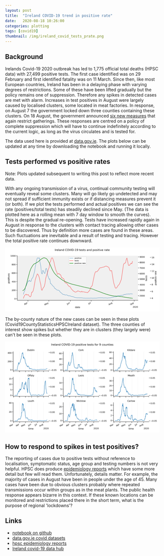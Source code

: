 ```yaml
---
layout: post
title:  "Ireland COVID-19 trend in positive rate"
date:   2020-08-18 10:26:00
categories: plotting
tags: [covid19]
thumbnail: /img/ireland_covid_tests_prate.png
---
```


## Background

Irelands Covid-19 2020 outbreak has led to 1,775 official total deaths (HPSC data) with 27,499 positive tests. The first case identified was on 29 February and first identified fatality was on 11 March. Since then, like most European countries, Ireland has been in a delaying phase  with varying degrees of restrictions. Some of these have been lifted gradually but the policy remains one of suppression. Therefore any spikes in detected cases are met with alarm. Increases in test positives in August were largely caused by localised clusters, some located in meat factories. In response, on August 7 the government locked down three counties containing these clusters. On 18 August, the government announced [six new measures](https://www.thejournal.ie/government-advice-gatherings-5178822-Aug2020/) that again restrict gatherings. These responses are centred on a policy of complete suppression which will have to continue indefinitely according to the current logic, as long as the virus circulates and is tested for.

The data used here is provided at [data.gov.ie](https://data.gov.ie/dataset?q=covid&sort=score+desc%2C+metadata_created+desc). The plots below can be updated at any time by downloading the notebook and running it locally.

## Tests performed vs positive rates

Note: Plots updated subsequent to writing this post to reflect more recent data.

With any ongoing transmission of a virus, continual community testing will eventually reveal some clusters. Many will go likely go undetected and may not spread if sufficient immunity exists or if distancing measures prevent it (or both). If we plot the tests performed and actual positives we can see the rate (positives/total tests) has steadily declined since May. (The data is plotted here as a rolling mean with 7 day window to smooth the curves). This is despite the gradual re-opening. Tests have increased rapidly again in August in response to the clusters with contact tracing allowing other cases to be discovered. Thus by definition more cases are found in these areas. Such fluctuations are inevitable and a result of testing and tracing. However the total positive rate continues downward.

<div style="width: auto; float:center;">
 <a href="/img/ireland_covid_tests_prate.png"> <img class="scaled" src="/img/ireland_covid_tests_prate.png"></a>
</div>

The by-county nature of the new cases can be seen in these plots (Covid19CountyStatisticsHPSCIreland dataset). The three counties of interest show spikes but whether they are in clusters (they largely were) can't be seen in these plots.

<div style="width: auto; float:center;">
 <a href="/img/ireland_covid_tests_bycounty.png"> <img class="scaled" src="/img/ireland_covid_tests_bycounty.png"></a>
</div>

## How to respond to spikes in test positives?

The reporting of cases due to positive tests without reference to localisation, symptomatic status, age group and testing numbers is not very helpful. HPSC does produce [epidemiology reports](https://www.hpsc.ie/a-z/respiratory/coronavirus/novelcoronavirus/casesinireland/epidemiologyofcovid-19inireland) which have some more detail but few will read them. Unfortunately, details matter. For example, the majority of cases in August have been in people under the age of 45. Many cases have been due to obvious clusters probably where repeated transmissions occur within groups as in the meat plants. The public health response appears bizarre in this context. If these known locations can be monitored and restrictions placed there in the short term, what is the purpose of regional 'lockdowns'?

## Links

* [notebook on github](https://github.com/dmnfarrell/teaching/blob/master/covid_stats/ireland.ipynb)
* [data.gov.ie covid datasets](https://data.gov.ie/dataset?q=covid&sort=score+desc%2C+metadata_created+desc)
* [hpsc epidemiology reports](https://www.hpsc.ie/a-z/respiratory/coronavirus/novelcoronavirus/casesinireland/epidemiologyofcovid-19inireland/)
* [Ireland covid-19 data hub](https://covid19ireland-geohive.hub.arcgis.com)
